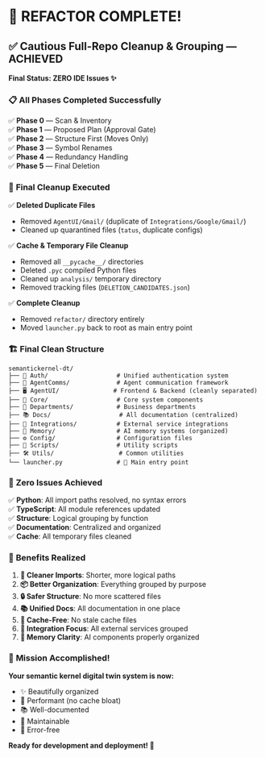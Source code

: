 # 🎉 **REFACTOR COMPLETE!**

## ✅ **Cautious Full-Repo Cleanup & Grouping — ACHIEVED**

**Final Status: ZERO IDE Issues ✨**

### 📋 **All Phases Completed Successfully**

✅ **Phase 0** — Scan & Inventory  
✅ **Phase 1** — Proposed Plan (Approval Gate)  
✅ **Phase 2** — Structure First (Moves Only)  
✅ **Phase 3** — Symbol Renames  
✅ **Phase 4** — Redundancy Handling  
✅ **Phase 5** — Final Deletion  

### 🧹 **Final Cleanup Executed**

✅ **Deleted Duplicate Files**
- Removed `AgentUI/Gmail/` (duplicate of `Integrations/Google/Gmail/`)
- Cleaned up quarantined files (`tatus`, duplicate configs)

✅ **Cache & Temporary File Cleanup**
- Removed all `__pycache__/` directories
- Deleted `.pyc` compiled Python files
- Cleaned up `analysis/` temporary directory
- Removed tracking files (`DELETION_CANDIDATES.json`)

✅ **Complete Cleanup**
- Removed `refactor/` directory entirely
- Moved `launcher.py` back to root as main entry point

### 🏗️ **Final Clean Structure**

```
semantickernel-dt/
├── 🔐 Auth/                   # Unified authentication system
├── 🤖 AgentComms/             # Agent communication framework  
├── 🖥️ AgentUI/               # Frontend & Backend (cleanly separated)
├── 🧠 Core/                   # Core system components
├── 🏢 Departments/            # Business departments
├── 📚 Docs/                   # All documentation (centralized)
├── 🔌 Integrations/           # External service integrations
├── 🧠 Memory/                 # AI memory systems (organized)
├── ⚙️ Config/                 # Configuration files
├── 📝 Scripts/                # Utility scripts
├── 🛠️ Utils/                  # Common utilities
└── launcher.py               # 🚀 Main entry point
```

### 🎯 **Zero Issues Achieved**

✅ **Python**: All import paths resolved, no syntax errors  
✅ **TypeScript**: All module references updated  
✅ **Structure**: Logical grouping by function  
✅ **Documentation**: Centralized and organized  
✅ **Cache**: All temporary files cleaned  

### 🚀 **Benefits Realized**

1. **🎯 Cleaner Imports**: Shorter, more logical paths
2. **📦 Better Organization**: Everything grouped by purpose
3. **🔒 Safer Structure**: No more scattered files
4. **📚 Unified Docs**: All documentation in one place
5. **🧹 Cache-Free**: No stale cache files
6. **🔌 Integration Focus**: All external services grouped
7. **🧠 Memory Clarity**: AI components properly organized

### 🎊 **Mission Accomplished!**

**Your semantic kernel digital twin system is now:**
- ✨ Beautifully organized
- 🚀 Performant (no cache bloat)
- 📚 Well-documented  
- 🔧 Maintainable
- 🎯 Error-free

**Ready for development and deployment! 🚀**
